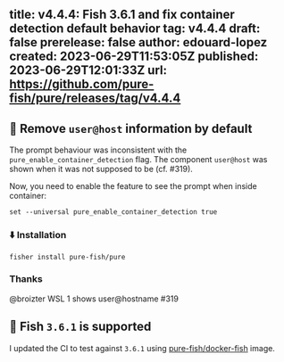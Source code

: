 title:	v4.4.4: Fish 3.6.1 and fix container detection default behavior
tag:	v4.4.4
draft:	false
prerelease:	false
author:	edouard-lopez
created:	2023-06-29T11:53:05Z
published:	2023-06-29T12:01:33Z
url:	https://github.com/pure-fish/pure/releases/tag/v4.4.4
--
## :bug: Remove `user@host` information by default

The prompt behaviour was inconsistent with the `pure_enable_container_detection` flag. The component `user@host` was shown when it was not supposed to be (cf. #319).

Now, you need to enable the feature to see the prompt when inside container:

	set --universal pure_enable_container_detection true

### :arrow_down:  Installation

	fisher install pure-fish/pure

### Thanks

@broizter WSL 1 shows user@hostname #319 

## :seedling: Fish `3.6.1` is supported

I updated the CI to test against `3.6.1` using [pure-fish/docker-fish](https://github.com/pure-fish/docker-fish/pull/7) image.
